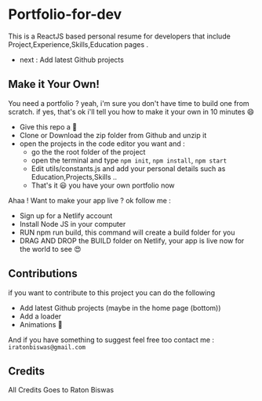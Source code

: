 # Portfolio-for-dev

This is a ReactJS based personal resume for developers that include Project,Experience,Skills,Education pages .

- next : Add latest Github projects

## Make it Your Own!

You need a portfolio ? yeah, i'm sure you don't have time to build one from scratch.
if yes, that's ok i'll tell you how to make it your own in 10 minutes 😄

- Give this repo a 🌟
- Clone or Download the zip folder from Github and unzip it
- open the projects in the code editor you want and :
  - go the the root folder of the project
  - open the terminal and type `npm init`, `npm install`, `npm start`
  - Edit utils/constants.js and add your personal details such as Education,Projects,Skills ..
  - That's it 😃 you have your own portfolio now

Ahaa ! Want to make your app live ? ok follow me :

- Sign up for a Netlify account
- Install Node JS in your computer
- RUN npm run build, this command will create a build folder for you
- DRAG AND DROP the BUILD folder on Netlify, your app is live now for the world to see 😍

## Contributions

if you want to contribute to this project you can do the following

- Add latest Github projects (maybe in the home page (bottom))
- Add a loader
- Animations 🙉

And if you have something to suggest feel free too contact me : `iratonbiswas@gmail.com`

## Credits

All Credits Goes to Raton Biswas

